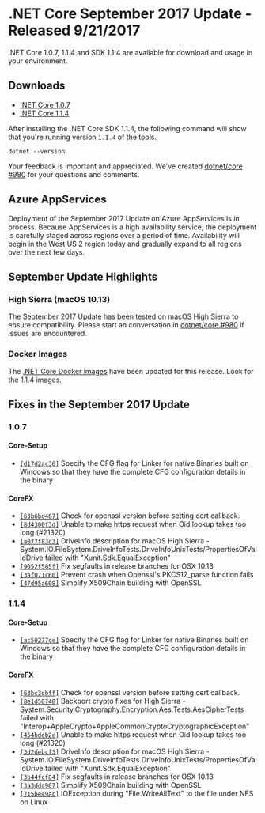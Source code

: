 # .NET Core September 2017 Update - Released 9/21/2017

.NET Core 1.0.7, 1.1.4 and SDK 1.1.4 are available for download and usage in your environment.

## Downloads

* [.NET Core 1.0.7](https://github.com/dotnet/core/blob/main/release-notes/download-archives/1.0.7-download.md)
* [.NET Core 1.1.4](https://github.com/dotnet/core/blob/main/release-notes/download-archives/1.1.4-download.md)

After installing the .NET Core SDK 1.1.4, the following command will show that you're running version `1.1.4` of the tools.

`dotnet --version`

Your feedback is important and appreciated. We've created [dotnet/core #980](https://github.com/dotnet/core/issues/980) for your questions and comments.

## Azure AppServices

Deployment of the September 2017 Update on Azure AppServices is in process. Because AppServices is a high availability service, the deployment is carefully staged across regions over a period of time. Availability will begin in the West US 2 region today and gradually expand to all regions over the next few days.

## September Update Highlights

### High Sierra (macOS 10.13)

The September 2017 Update has been tested on macOS High Sierra to ensure compatibility. Please start an conversation in [dotnet/core #980](https://github.com/dotnet/core/issues/980) if issues are encountered.

### Docker Images

The [.NET Core Docker images](https://hub.docker.com/r/microsoft/dotnet/) have been updated for this release. Look for the 1.1.4 images.

## Fixes in the September 2017 Update

### 1.0.7

#### Core-Setup

* [`[d17d2ac36]`](https://github.com/dotnet/core-setup/pull/2642/commits/d17d2ac36d5682a8f2cb558541e8daaf2dacde65) Specify the CFG flag for Linker for native Binaries built on Windows so that they have the complete CFG configuration details in the binary

#### CoreFX

* [`[63b6bd467]`](https://github.com/dotnet/corefx/pull/21069/commits/63b6bd4676ec3ccb841233c6d808ce99216123e6) Check for openssl version before setting cert callback.
* [`[8d4300f3d]`](https://github.com/dotnet/corefx/pull/21989/commits/8d4300f3ddb25b79b055d42379c48f28a13cb80e) Unable to make https request when Oid lookup takes too long (#21320)
* [`[a077f83c3]`](https://github.com/dotnet/corefx/pull/23060/commits/a077f83c33ac9db70e98cc4c0798bce0b9e57c30) DriveInfo description for macOS High Sierra - System.IO.FileSystem.DriveInfoTests.DriveInfoUnixTests/PropertiesOfValidDrive failed with "Xunit.Sdk.EqualException"
* [`[9052f585f]`](https://github.com/dotnet/corefx/pull/23067/commits/9052f585fd0582d8187a7e0a0cf2f84f172322be) Fix segfaults in release branches for OSX 10.13
* [`[3af071c60]`](https://github.com/dotnet/corefx/pull/23219/commits/3af071c6033b4c9fd62fd088bb086c11fc5946cd) Prevent crash when Openssl's PKCS12_parse function fails
* [`[47d95a608]`](https://github.com/dotnet/corefx/pull/23232/commits/47d95a608513cefd1d91f417857f63101e5a5330) Simplify X509Chain building with OpenSSL

### 1.1.4

#### Core-Setup

* [`[ac50277ce]`](https://github.com/dotnet/core-setup/pull/2643/commits/ac50277ce60b94b08a59bf6495a80cbb4848c537) Specify the CFG flag for Linker for native Binaries built on Windows so that they have the complete CFG configuration details in the binary

#### CoreFX

* [`[63bc3dbff]`](https://github.com/dotnet/corefx/pull/21071/commits/63bc3dbff7754dc225efdb1c392ec0af8c405a5a) Check for openssl version before setting cert callback.
* [`[8e1d50748]`](https://github.com/dotnet/corefx/pull/21737/commits/8e1d507481334132d17aad913b3f8aebdefb5c9e) Backport crypto fixes for High Sierra - System.Security.Cryptography.Encryption.Aes.Tests.AesCipherTests failed with "Interop+AppleCrypto+AppleCommonCryptoCryptographicException"
* [`[454bdeb2e]`](https://github.com/dotnet/corefx/pull/21987/commits/454bdeb2ef477344b8626307892f442bff2a3106) Unable to make https request when Oid lookup takes too long (#21320)
* [`[3d2debcf3]`](https://github.com/dotnet/corefx/pull/23083/commits/3d2debcf3f4fb7ce06f58c0b617348835e9036c8) DriveInfo description for macOS High Sierra - System.IO.FileSystem.DriveInfoTests.DriveInfoUnixTests/PropertiesOfValidDrive failed with "Xunit.Sdk.EqualException"
* [`[3b44fcf84]`](https://github.com/dotnet/corefx/pull/23064/commits/3b44fcf8469dd78267387bc774880a6c6e3b563e) Fix segfaults in release branches for OSX 10.13
* [`[3a3dda967]`](https://github.com/dotnet/corefx/pull/23218/commits/3a3dda967fbebd3d1b58bd7917be277152388fff) Simplify X509Chain building with OpenSSL
* [`[715be49ac]`](https://github.com/dotnet/corefx/pull/23235/commits/715be49ac9595c911508f831469a96bc5d2a8591) IOException during "File.WriteAllText" to the file under NFS on Linux
